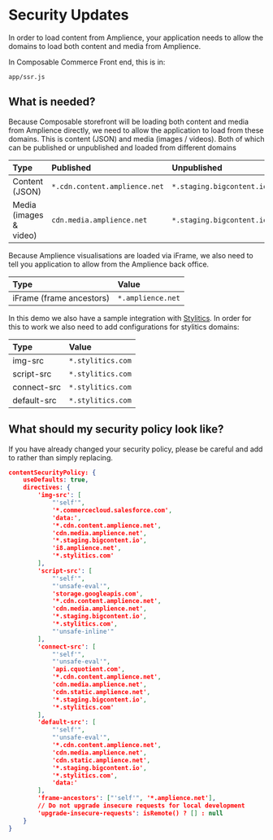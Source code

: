 # Security Updates

In order to load content from Amplience, your application needs to allow the domains to load both content and media from Amplience.

In Composable Commerce Front end, this is in:

`app/ssr.js`

## What is needed?

Because Composable storefront will be loading both content and media from Amplience directly, we need to allow the application to load from these domains. This is content (JSON) and media (images / videos). Both of which can be published or unpublished and loaded from different domains

|Type|Published|Unpublished|
|:----|:----|:----|
|Content (JSON)|`*.cdn.content.amplience.net`|`*.staging.bigcontent.io`|
|Media (images & video)|`cdn.media.amplience.net`|`*.staging.bigcontent.io`|

Because Amplience visualisations are loaded via iFrame, we also need to tell you application to allow from the Amplience back office.

|Type|Value|
|:----|:----|
|iFrame (frame ancestors)|`*.amplience.net`|

In this demo we also have a sample integration with [Stylitics](https://stylitics.com). In order for this to work we also need to add configurations for stylitics domains:

|Type|Value|
|:----|:----|
|img-src|`*.stylitics.com`|
|script-src|`*.stylitics.com`|
|connect-src|`*.stylitics.com`|
|default-src|`*.stylitics.com`|




## What should my security policy look like?

If you have already changed your security policy, please be careful and add to rather than simply replacing.


```json
contentSecurityPolicy: {
    useDefaults: true,
    directives: {
        'img-src': [
            "'self'",
            '*.commercecloud.salesforce.com',
            'data:',
            '*.cdn.content.amplience.net',
            'cdn.media.amplience.net',
            '*.staging.bigcontent.io',
            'i8.amplience.net',
            '*.stylitics.com'
        ],
        'script-src': [
            "'self'",
            "'unsafe-eval'",
            'storage.googleapis.com',
            '*.cdn.content.amplience.net',
            'cdn.media.amplience.net',
            '*.staging.bigcontent.io',
            '*.stylitics.com',
            "'unsafe-inline'"
        ],
        'connect-src': [
            "'self'",
            "'unsafe-eval'",
            'api.cquotient.com',
            '*.cdn.content.amplience.net',
            'cdn.media.amplience.net',
            'cdn.static.amplience.net',
            '*.staging.bigcontent.io',
            '*.stylitics.com'
        ],
        'default-src': [
            "'self'",
            "'unsafe-eval'",
            '*.cdn.content.amplience.net',
            'cdn.media.amplience.net',
            'cdn.static.amplience.net',
            '*.staging.bigcontent.io',
            '*.stylitics.com',
            'data:'
        ],
        'frame-ancestors': ["'self'", '*.amplience.net'],
        // Do not upgrade insecure requests for local development
        'upgrade-insecure-requests': isRemote() ? [] : null
    }
}
```